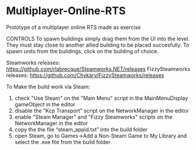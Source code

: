# Multiplayer-Online-RTS
Prototype of a multiplayer online RTS made as exercise

CONTROLS
To spawn buildings simply drag them from the UI into the level. They must stay close to another allied building to be placed succesfully.
To spawn units from the buildings, click on the building of choice.


Steamworks releases: https://github.com/rlabrecque/Steamworks.NET/releases
FizzySteamworks releases:  https://github.com/Chykary/FizzySteamworks/releases

To Make the build work via Steam:
1. check "Use Steam" on the "Main Menu" script in the MainMenuDisplay gameObject in the editor
2. disable the "Kcp Transport" script on the NetworkManager in the editor
3. enable "Steam Manager" and "Fizzy Steamworks" scripts on the NetworkManager in the editor
4. copy the the file  “steam_appid.txt” into the build folder
5. open Steam, go to Games->Add a Non-Steam Game to My Library and select the .exe file from the build folder
